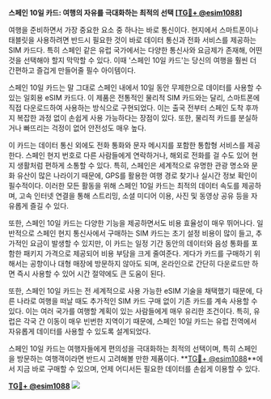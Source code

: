 **스페인 10일 카드: 여행의 자유를 극대화하는 최적의 선택 [[TG💪+ @esim1088](https://t.me/s/esim1088)]**

여행을 준비하면서 가장 중요한 요소 중 하나는 바로 통신이다. 현지에서 스마트폰이나 태블릿을 사용하려면 반드시 필요한 것이 바로 데이터 통신과 전화 서비스를 제공하는 SIM 카드다. 특히 스페인 같은 유럽 국가에서는 다양한 통신사와 요금제가 존재해, 어떤 것을 선택해야 할지 막막할 수 있다. 이때 '스페인 10일 카드'는 당신의 여행을 훨씬 더 간편하고 즐겁게 만들어줄 필수 아이템이다.

스페인 10일 카드는 말 그대로 스페인 내에서 10일 동안 무제한으로 데이터를 사용할 수 있는 일회용 eSIM 카드다. 이 제품은 전통적인 물리적 SIM 카드와는 달리, 스마트폰에 직접 다운로드하여 사용하는 방식으로 구현되었다. 이는 출국 전부터 스페인 도착 후까지 복잡한 과정 없이 손쉽게 사용 가능하다는 장점이 있다. 또한, 물리적 카드를 분실하거나 빠뜨리는 걱정이 없어 안전성도 매우 높다.

이 카드는 데이터 통신 외에도 전화 통화와 문자 메시지를 포함한 통합형 서비스를 제공한다. 스페인 현지 번호로 다른 사람들에게 연락하거나, 해외로 전화를 걸 수도 있어 현지 생활처럼 편하게 소통할 수 있다. 특히, 스페인은 세계적으로 유명한 관광 명소와 문화 유산이 많은 나라이기 때문에, GPS를 활용한 여행 경로 찾기나 실시간 정보 확인이 필수적이다. 이러한 모든 활동을 위해 스페인 10일 카드는 최적의 데이터 속도를 제공하며, 고속 인터넷 연결을 통해 스트리밍, 소셜 미디어 이용, 사진 및 동영상 공유 등을 자유롭게 즐길 수 있다.

또한, 스페인 10일 카드는 다양한 기능을 제공하면서도 비용 효율성이 매우 뛰어나다. 일반적으로 스페인 현지 통신사에서 구매하는 SIM 카드는 초기 설정 비용이 많이 들고, 추가적인 요금이 발생할 수 있지만, 이 카드는 일정 기간 동안의 데이터와 음성 통화를 포함한 패키지 가격으로 제공되어 비용 부담을 크게 줄여준다. 게다가 카드를 구매하기 위해서는 공항이나 대형 매장에 방문하지 않아도 되며, 온라인으로 간단히 다운로드만 하면 즉시 사용할 수 있어 시간 절약에도 큰 도움이 된다.

또한, 스페인 10일 카드는 전 세계적으로 사용 가능한 eSIM 기술을 채택했기 때문에, 다른 나라로 여행을 떠날 때도 추가적인 SIM 카드 구매 없이 기존 카드를 계속 사용할 수 있다. 이는 여러 국가를 여행할 계획이 있는 사람들에게 매우 유리한 조건이다. 특히, 유럽은 각국 간 이동이 매우 빈번한 지역이기 때문에, 스페인 10일 카드는 유럽 전역에서 자유롭게 데이터를 사용할 수 있도록 설계되었다.

스페인 10일 카드는 여행자들에게 편의성을 극대화하는 최적의 선택이며, 특히 스페인을 방문하는 여행객이라면 반드시 고려해볼 만한 제품이다. **[TG💪+ @esim1088](https://t.me/s/esim1088)**에서 지금 바로 구매할 수 있으며, 언제 어디서든 필요한 데이터를 손쉽게 이용할 수 있다. 

**[TG💪+ @esim1088](https://t.me/s/esim1088) ![](https://i.postimg.cc/Y0z9fWf4/image.png)**